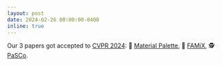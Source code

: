 ```yaml
---
layout: post
date: 2024-02-26 00:00:00-0400
inline: true
---
```


Our 3 papers got accepted to [CVPR 2024](https://cvpr.thecvf.com/): 🎨 [Material Palette](https://astra-vision.github.io/MaterialPalette/), 🍴 [FAMiX](https://github.com/astra-vision/FAMix),  🕵️ [PaSCo](https://astra-vision.github.io/PaSCo/).